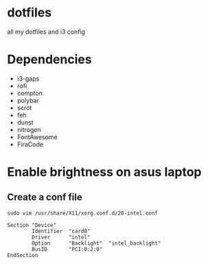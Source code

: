 # dotfiles
all my dotfiles and i3 config

# Dependencies

- i3-gaps
- rofi
- compton
- polybar
- scrot
- feh
- dunst
- nitrogen
- FontAwesome
- FiraCode

# Enable brightness on asus laptop

## Create a conf file

```
sudo vim /usr/share/X11/xorg.conf.d/20-intel.conf
```

```
Section "Device"
        Identifier  "card0"
        Driver      "intel"
        Option      "Backlight"  "intel_backlight"
        BusID       "PCI:0:2:0"
EndSection
```
